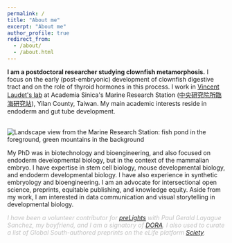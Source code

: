 ```yaml
---
permalink: /
title: "About me"
excerpt: "About me"
author_profile: true
redirect_from:
  - /about/
  - /about.html
---
```

<style>

.column2 {
  float: left;
  width: 33.33%;
  padding: 5px;
}

.column {
  float: left;
  width: 66.66%;
  padding: 5px;
}

.row::after {
  content: "";
  clear: both;
  display: table;
}
</style>



**I am a postdoctoral researcher studying clownfish metamorphosis.** I focus on the early (post-embryonic) development of clownfish digestive tract and on the role of thyroid hormones in this process.  I work in [Vincent Laudet's lab](https://groups.oist.jp/meedu) at Academia Sinica's Marine Research Station ([中央研究院所臨海研究站](https://sl.icob.sinica.edu.tw/mrs/)), Yilan County, Taiwan.  My main academic interests reside in endoderm and gut tube development.
<br/><br/>

![Landscape view from the Marine Research Station: fish pond in the foreground, green mountains in the background](https://StefanoVianello.github.io/images/landscape.png)

<!--
<div class="row">
  <div class="column">
    <img src="https://StefanoVianello.github.io/images/landscape.png" alt="Snow" style="width:100%">
  </div>
  <div class="column2">
    <img src="https://StefanoVianello.github.io/images/slowdown.jpeg" alt="Forest" style="width:100%">
  </div>
</div>
/-->

My PhD was in biotechnology and bioengineering, and also focused on endoderm developmental biology, but in the context of the mammalian embryo. I have expertise in stem cell biology, mouse developmental biology, and endoderm developmental biology. I have also experience in synthetic embryology and bioengineering. I am an advocate for intersectional open science, preprints, equitable publishing, and knowledge equity. Aside from my work, I am interested in data communication and visual storytelling in developmental biology.

 <span style="color:Silver">*I have been a volunteer contributor for [preLights](https://prelights.biologists.com/about-us/) with Paul Gerald Layague Sanchez, my boyfriend, and I am a signatory of [DORA](https://sfdora.org/read/). I also used to curate a list of Global South-authored preprints on the eLife platform [Sciety](https://sciety.org/users/ZonaPellucida_/lists/saved-articles).* </span>
